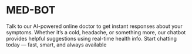 # MED-BOT
Talk to our AI-powered online doctor to get instant responses about your symptoms. Whether it’s a cold, headache, or something more, our chatbot provides helpful suggestions using real-time health info. Start chatting today — fast, smart, and always available
